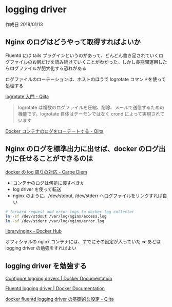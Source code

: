 # logging driver

作成日 2018/01/13

## Nginx のログはどうやって取得すればよいか

Fluentd には tails プラグインというのがあって、どんどん書き足されていくログファイルのお尻だけを読み続けていくことがわかった。しかし長期間運用したらログファイルが肥大化する恐れがある

ログファイルのローテーションは、ホストのほうで logrotate コマンドを使って処理する

[logrotate 入門 \- Qiita](https://qiita.com/zom/items/c72c7bac63462225971b)

> logrotate は複数のログファイルを圧縮、削除、メールで送信するための機能です。logrotate 自体はデーモンではなく crond によって実現されています

[Docker コンテナのログをローテートする \- Qiita](https://qiita.com/Gin/items/646b60cae9b6a2c9812a)

## Nginx のログを標準出力に出せば、docker のログ出力に任せることができるのは

[docker の log 周りの対応 \- Carpe Diem](http://christina04.hatenablog.com/entry/2016/10/27/001717)

- コンテナのログは何処に渡すべきか
- log driver を使って転送
- nginx のように、/dev/stdout, /dev/stderr へログファイルをリンクすれば良い

```bash
# forward request and error logs to docker log collector
ln -sf /dev/stdout /var/log/nginx/access.log
ln -sf /dev/stderr /var/log/nginx/error.log
```

[library/nginx \- Docker Hub](https://hub.docker.com/_/nginx/)

オフィシャルの nginx コンテナには、すでにその設定が入っていた => あとは logging driver の勉強をすればよい

## logging driver を勉強する

[Configure logging drivers \| Docker Documentation](https://docs.docker.com/engine/admin/logging/overview/)

[Fluentd logging driver \| Docker Documentation](https://docs.docker.com/engine/admin/logging/fluentd/)

[docker fluentd logging driver の基礎的な設定 \- Qiita](https://qiita.com/moaikids/items/8a8ee90e163f14e6e923)
